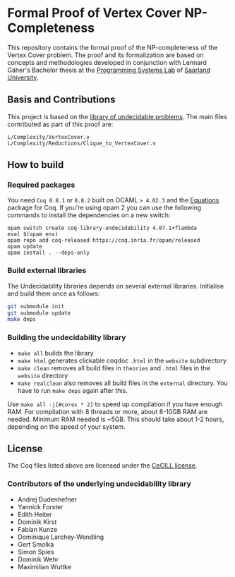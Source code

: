 # Formal Proof of Vertex Cover NP-Completeness

This repository contains the formal proof of the NP-completeness of the Vertex Cover problem. 
The proof and its formalization are based on concepts and methodologies developed in conjunction with Lennard Gäher's Bachelor thesis at the [Programming Systems Lab](https://www.ps.uni-saarland.de/) of [Saarland University](https://www.uni-saarland.de/).



## Basis and Contributions

This project is based on the [library of undecidable problems](https://github.com/uds-psl/coq-library-undecidability). The main files contributed as part of this proof are:

```
L/Complexity/VertexCover.v 
L/Complexity/Reductions/Clique_to_VertexCover.v
```


## How to build

### Required packages

You need `Coq 8.8.1` or `8.8.2` built on OCAML `> 4.02.3` and the [Equations](https://mattam82.github.io/Coq-Equations/) package for Coq. If you're using opam 2 you can use the following commands to install the dependencies on a new switch:

```
opam switch create coq-library-undecidability 4.07.1+flambda
eval $(opam env)
opam repo add coq-released https://coq.inria.fr/opam/released
opam update
opam install . --deps-only
```

### Build external libraries

The Undecidability libraries depends on several external libraries. Initialise and build them once as follows:

``` sh
git submodule init
git submodule update
make deps
```

### Building the undecidability library

- `make all` builds the library
- `make html` generates clickable coqdoc `.html` in the `website` subdirectory
- `make clean` removes all build files in `theories` and `.html` files in the `website` directory
- `make realclean` also removes all build files in the `external` directory. You have to run `make deps` again after this.

Use `make all -j[#cores * 2]` to speed up compilation if you have enough RAM. For compilation with 8 threads or more, about 8-10GB RAM are needed. Minimum RAM needed is ~5GB.
This should take about 1-2 hours, depending on the speed of your system.



## License

The Coq files listed above are licensed under the [CeCILL license](https://github.com/uds-psl/ba-gaeher/blob/master/CeCILL_LICENSE.txt).



### Contributors of the underlying undecidability library 

- Andrej Dudenhefner
- Yannick Forster
- Edith Heiter
- Dominik Kirst
- Fabian Kunze
- Dominique Larchey-Wendling
- Gert Smolka
- Simon Spies
- Dominik Wehr
- Maximilian Wuttke
